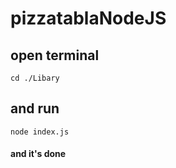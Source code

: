 # pizzatablaNodeJS

## open terminal 
```
cd ./Libary 
```
## and run
```
node index.js
```
#### and it's done
